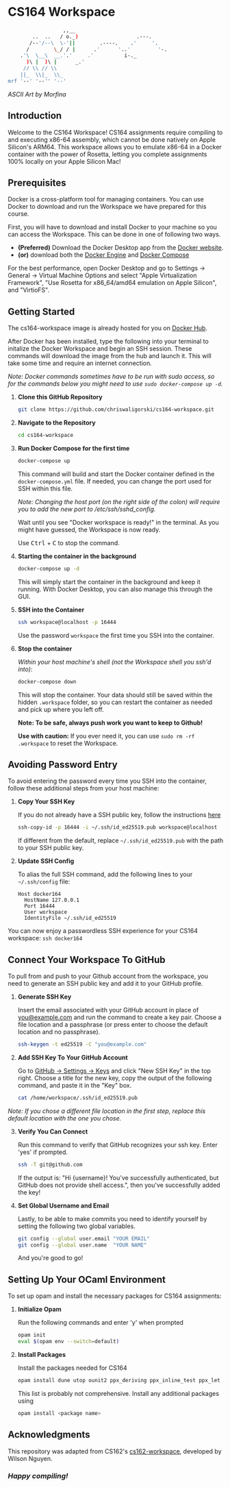 # CS164 Workspace

```bash
                  ,,__
        ..  ..   / o._)                   .---.
       /--'/--\  \-'||        .----.    .'     '.
      /        \_/ / |      .'      '..'         '-.
    .'\  \__\  __.'.'     .'          i-._
      )\ |  )\ |      _.'
     // \\ // \\
    ||_  \\|_  \\_
mrf '--' '--'' '--'
```
_ASCII Art by Morfina_

## Introduction

Welcome to the CS164 Workspace! CS164 assignments require compiling to and executing x86-64 assembly, which cannot be done natively on Apple Silicon's ARM64. This workspace allows you to emulate x86-64 in a Docker container with the power of Rosetta, letting you complete assignments 100% locally on your Apple Silicon Mac!

## Prerequisites
Docker is a cross-platform tool for managing containers. You can use Docker to download and run the Workspace we have prepared for this course.

First, you will have to download and install Docker to your machine so you can access the Workspace. This can be done in one of following two ways.

- **(Preferred)** Download the Docker Desktop app from the [Docker website](https://docs.docker.com/desktop/).
- **(or)** download both the [Docker Engine](https://docs.docker.com/engine/) and [Docker Compose](https://docs.docker.com/compose/)

For the best performance, open Docker Desktop and go to Settings -> General -> Virtual Machine Options and select "Apple Virtualization Framework", "Use Rosetta for x86_64/amd64 emulation on Apple Silicon", and "VirtioFS".

## Getting Started
The cs164-workspace image is already hosted for you on [Docker Hub](https://hub.docker.com/r/chriswaligorski/cs164-workspace).

After Docker has been installed, type the following into your terminal to initalize the Docker Workspace and begin an SSH session. These commands will download the image from the hub and launch it. This will take some time and require an internet connection.

_Note: Docker commands sometimes have to be run with sudo access, so for the commands below you might need to use `sudo docker-compose up -d`._

1. **Clone this GitHub Repository**
   ```bash
   git clone https://github.com/chriswaligorski/cs164-workspace.git
   ```

2. **Navigate to the Repository**
   ```bash
   cd cs164-workspace
   ```

3. **Run Docker Compose for the first time**
   ```bash
   docker-compose up
   ```

   This command will build and start the Docker container defined in the `docker-compose.yml` file. If needed, you can change the port used for SSH within this file.

   _Note: Changing the host port (on the right side of the colon) will require you to add the new port to /etc/ssh/sshd\_config._

   Wait until you see "Docker workspace is ready!" in the terminal. As you might have guessed, the Workspace is now ready.
   
   Use <kbd>Ctrl</kbd> + <kbd>C</kbd> to stop the command.

4. **Starting the container in the background**
   ```bash
   docker-compose up -d
   ```
   This will simply start the container in the background and keep it running. With Docker Desktop, you can also manage this through the GUI.

5. **SSH into the Container**
   ```bash
   ssh workspace@localhost -p 16444
   ```

   Use the password `workspace` the first time you SSH into the container.
  
6. **Stop the container**
   
   _Within your host machine's shell (not the Workspace shell you ssh'd into)_:
   ```bash
   docker-compose down
   ```
   This will stop the container. Your data should still be saved within the hidden `.workspace` folder, so you can restart the container as needed and pick up where you left off.

   **Note: To be safe, always push work you want to keep to Github!**
   
   **Use with caution:** If you ever need it, you can use `sudo rm -rf .workspace` to reset the Workspace. 

## Avoiding Password Entry

To avoid entering the password every time you SSH into the container, follow these additional steps from your host machine:

1. **Copy Your SSH Key**

   If you do not already have a SSH public key, follow the instructions [here](https://docs.github.com/en/authentication/connecting-to-github-with-ssh/generating-a-new-ssh-key-and-adding-it-to-the-ssh-agent#generating-a-new-ssh-key) 
   
   ```bash
   ssh-copy-id -p 16444 -i ~/.ssh/id_ed25519.pub workspace@localhost
   ```

   If different from the default, replace `~/.ssh/id_ed25519.pub` with the path to your SSH public key.

2. **Update SSH Config**

   To alias the full SSH command, add the following lines to your `~/.ssh/config` file:
   ```
   Host docker164
     HostName 127.0.0.1
     Port 16444
     User workspace
     IdentityFile ~/.ssh/id_ed25519
   ```
You can now enjoy a passwordless SSH experience for your CS164 workspace:
`ssh docker164`

## Connect Your Workspace To GitHub

To pull from and push to your Github account from the workspace, you need to generate an SSH public key and add it to your GitHub profile.

1. **Generate SSH Key**

   Insert the email associated with your GitHub account in place of you@example.com and run the command to create a key pair. Choose a file location and a passphrase (or press enter to choose the default location and no passphrase).

   ```bash
   ssh-keygen -t ed25519 -C "you@example.com"
   ```

2. **Add SSH Key To Your GitHub Account**

   Go to [GitHub -> Settings -> Keys](https://github.com/settings/keys) and click "New SSH Key" in the top right. Choose a title for the new key, copy the output of the following command, and paste it in the "Key" box.

   ```bash
   cat /home/workspace/.ssh/id_ed25519.pub
   ```

_Note: If you chose a different file location in the first step, replace this default location with the one you chose._

3. **Verify You Can Connect**
   
   Run this command to verify that GitHub recognizes your ssh key. Enter 'yes' if prompted.

   ```bash
   ssh -T git@github.com
   ```

   If the output is: "Hi {username}! You've successfully authenticated, but GitHub does not provide shell access.", then you've successfully added the key!

4. **Set Global Username and Email**

   Lastly, to be able to make commits you need to identify yourself by setting the following two global variables.

   ```bash
   git config --global user.email "YOUR EMAIL"
   git config --global user.name  "YOUR NAME" 
   ```

   And you're good to go!

## Setting Up Your OCaml Environment

To set up opam and install the necessary packages for CS164 assignments:

1. **Initialize Opam**

   Run the following commands and enter 'y' when prompted
   ```bash
   opam init
   eval $(opam env --switch=default)
   ```

2. **Install Packages**

   Install the packages needed for CS164

   ```bash
   opam install dune utop ounit2 ppx_deriving ppx_inline_test ppx_let ppx_blob shexp core core_unix yojson menhir
   ```

   This list is probably not comprehensive. Install any additional packages using

   ```bash
   opam install <package name>
   ```

## Acknowledgments
This repository was adapted from CS162's [cs162-workspace](https://github.com/Berkeley-CS162/cs162-workspace), developed by Wilson Nguyen.

### _Happy compiling!_ ###

